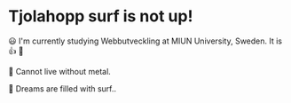 # Tjolahopp surf is not up!

:smiley:  I'm currently studying Webbutveckling at MIUN University, Sweden. It is :thumbsup: :green_heart:



:metal: Cannot live without metal.

:blue_heart: Dreams are filled with surf..
